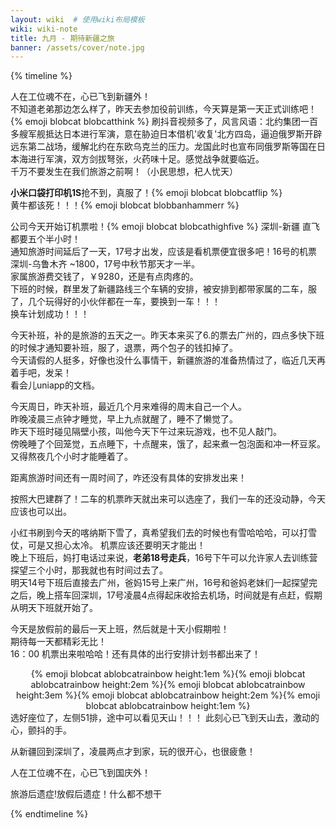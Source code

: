 ```yaml
---
layout: wiki  # 使用wiki布局模板
wiki: wiki-note
title: 九月 - 期待新疆之旅
banner: /assets/cover/note.jpg
--- 
```


{% timeline %}

<!-- node 2024.9.02 -->
人在工位魂不在，心已飞到新疆外！  
不知道老弟那边怎么样了，昨天去参加役前训练，今天算是第一天正式训练吧！{% emoji blobcat blobcatthink %}
刷抖音视频多了，风言风语：北约集团一百多艘军舰抵达日本进行军演，意在胁迫日本借机'收复'北方四岛，逼迫俄罗斯开辟远东第二战场，缓解北约在东欧乌克兰的压力。龙国此时也宣布同俄罗斯等国在日本海进行军演，双方剑拔弩张，火药味十足。感觉战争就要临近。  
千万不要发生在我们旅游之前啊！（小民思想，杞人忧天）

<!-- node 2024.9.03 -->
**小米口袋打印机1S**抢不到，真服了！{% emoji blobcat blobcatflip %}  
黄牛都该死！！！{% emoji blobcat blobbanhammerr %}

<!-- node 2024.9.05 -->
公司今天开始订机票啦！{% emoji blobcat blobcathighfive %} 深圳-新疆 直飞都要五个半小时！  
通知旅游时间延后了一天，17号才出发，应该是看机票便宜很多吧！16号的机票 深圳-乌鲁木齐 ~1800，17号中秋节那天才一半。  
家属旅游费交钱了，￥9280，还是有点肉疼的。  
下班的时候，群里发了新疆路线三个车辆的安排，被安排到都带家属的二车，服了，几个玩得好的小伙伴都在一车，要换到一车！！！  
换车计划成功！！！

<!-- node 2024.9.07 -->
今天补班，补的是旅游的五天之一。昨天本来买了6.的票去广州的，四点多快下班的时候才通知要补班，服了，退票，两个包子的钱扣掉了。  
今天请假的人挺多，好像也没什么事情干，新疆旅游的准备热情过了，临近几天再着手吧，发呆！  
看会儿uniapp的文档。

<!-- node 2024.9.08 -->
今天周日，昨天补班，最近几个月来难得的周末自己一个人。  
昨晚凌晨三点钟才睡觉，早上九点就醒了，睡不了懒觉了。  
昨天下班时碰见隔壁小孩，叫他今天下午过来玩游戏，也不见人敲门。  
傍晚睡了个回笼觉，五点睡下，十点醒来，饿了，起来煮一包泡面和冲一杯豆浆。  
又得熬夜几个小时才能睡着了。 

<!-- node 2024.9.09 -->
距离旅游时间还有一周时间了，咋还没有具体的安排发出来！

<!-- node 2024.9.11 -->
按照大巴建群了！二车的机票昨天就出来可以选座了，我们一车的还没动静，今天应该也可以出。

<!-- node 2024.9.13 -->
小红书刷到今天的喀纳斯下雪了，真希望我们去的时候也有雪哈哈哈，可以打雪仗，可是又担心太冷。
机票应该还要明天才能出！  
晚上下班后，妈打电话过来说，**老弟18号走兵**，16号下午可以允许家人去训练营探望三个小时，那我就也有时间过去了。  
明天14号下班后直接去广州，爸妈15号上来广州，16号和爸妈老妹们一起探望完之后，晚上搭车回深圳，17号凌晨4点得起床收拾去机场，时间就是有点赶，假期从明天下班就开始了。

<!-- node 2024.9.13 -->
今天是放假前的最后一天上班，然后就是十天小假期啦！  
期待每一天都精彩无比！  
16：00 机票出来啦哈哈！还有具体的出行安排计划书都出来了！  
<center>{% emoji blobcat ablobcatrainbow height:1em %}{% emoji blobcat ablobcatrainbow height:2em %}{% emoji blobcat ablobcatrainbow height:3em %}{% emoji blobcat ablobcatrainbow height:2em %}{% emoji blobcat ablobcatrainbow height:1em %}</center>
选好座位了，左侧51排，途中可以看见天山！！！  
此刻心已飞到天山去，激动的心，颤抖的手。

<!-- node 2024.9.25 -->
从新疆回到深圳了，凌晨两点才到家，玩的很开心，也很疲惫！

<!-- node 2024.9.26 -->
人在工位魂不在，心已飞到国庆外！

<!-- node 2024.9.27 -->
旅游后遗症!放假后遗症！什么都不想干

{% endtimeline %}
